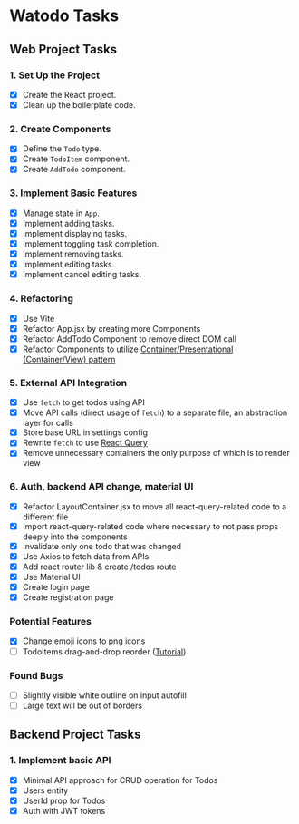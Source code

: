 # Watodo Tasks

## Web Project Tasks

### 1. Set Up the Project

- [x] Create the React project.
- [x] Clean up the boilerplate code.

### 2. Create Components

- [x] Define the `Todo` type.
- [x] Create `TodoItem` component.
- [x] Create `AddTodo` component.

### 3. Implement Basic Features

- [x] Manage state in `App`.
- [x] Implement adding tasks.
- [x] Implement displaying tasks.
- [x] Implement toggling task completion.
- [x] Implement removing tasks.
- [x] Implement editing tasks.
- [x] Implement cancel editing tasks.

### 4. Refactoring

- [x] Use Vite
- [x] Refactor App.jsx by creating more Components
- [x] Refactor AddTodo Component to remove direct DOM call
- [x] Refactor Components to utilize [Container/Presentational (Container/View) pattern](https://medium.com/@vitorbritto/react-design-patterns-the-container-presentational-pattern-775b91aa0c49)

### 5. External API Integration

- [x] Use `fetch` to get todos using API
- [x] Move API calls (direct usage of `fetch`) to a separate file, an abstraction layer for calls
- [x] Store base URL in settings config
- [x] Rewrite `fetch` to use [React Query](https://tanstack.com/query/latest)
- [x] Remove unnecessary containers the only purpose of which is to render view

### 6. Auth, backend API change, material UI

- [x] Refactor LayoutContainer.jsx to move all react-query-related code to a different file
- [x] Import react-query-related code where necessary to not pass props deeply into the components
- [x] Invalidate only one todo that was changed
- [x] Use Axios to fetch data from APIs
- [x] Add react router lib & create /todos route
- [x] Use Material UI
- [x] Create login page
- [x] Create registration page

### Potential Features

- [x] Change emoji icons to png icons
- [ ] TodoItems drag-and-drop reorder ([Tutorial](https://www.youtube.com/watch?v=CJycVlSuaPg))

### Found Bugs

- [ ] Slightly visible white outline on input autofill
- [ ] Large text will be out of borders

## Backend Project Tasks

### 1. Implement basic API

- [x] Minimal API approach for CRUD operation for Todos
- [x] Users entity
- [x] UserId prop for Todos
- [x] Auth with JWT tokens
